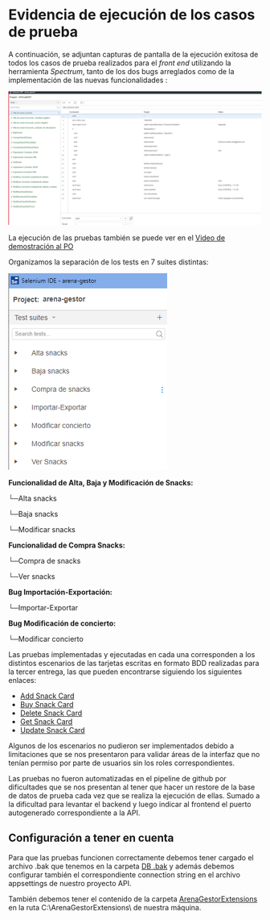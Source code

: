 # Evidencia de ejecución de los casos de prueba

A continuación, se adjuntan capturas de pantalla de la ejecución exitosa de todos los casos de prueba realizados para el _front end_ utilizando la herramienta _Spectrum_, tanto de los dos bugs arreglados como de la implementación de las nuevas funcionalidades :

![Ejecución exitosa de los casos de prueba](../assets/tests.PNG)

La ejecución de las pruebas también se puede ver en el [Video de demostración al PO](https://fi365-my.sharepoint.com/:v:/g/personal/ha196991_fi365_ort_edu_uy/EQ6cg1oJ9ZNAk_tiBLbFzNkBc_wufT0Ex-IOVVUGKnIAiQ?email=DS223427%40fi365.ort.edu.uy)

Organizamos la separación de los tests en 7 suites distintas:

![Distintas tests suites](../assets/testsSuites.png)

**Funcionalidad de Alta, Baja y Modificación de Snacks:**

└─Alta snacks

└─Baja snacks

└─Modificar snacks

**Funcionalidad de Compra Snacks:**

└─Compra de snacks

└─Ver snacks

**Bug Importación-Exportación:**

└─Importar-Exportar

**Bug Modificación de concierto:**

└─Modificar concierto



Las pruebas implementadas y ejecutadas en cada una corresponden a los distintos escenarios de las tarjetas escritas en formato BDD realizadas para la tercer entrega, las que pueden encontrarse siguiendo los siguientes enlaces:

  - [Add Snack Card](../../Entrega%203/Cards%20BDD/Add%20Snack%20Card.md)
  - [Buy Snack Card](../../Entrega%203/Cards%20BDD/Buy%20Snack%20Card.md)
  - [Delete Snack Card](../../Entrega%203/Cards%20BDD/Delete%20Snack%20Card.md)
  - [Get Snack Card](../../Entrega%203/Cards%20BDD/Get%20Snack%20Card.md)
  - [Update Snack Card](../../Entrega%203/Cards%20BDD/Update%20Snack%20Card.md)

  Algunos de los escenarios no pudieron ser implementados debido a limitaciones que se nos presentaron para validar áreas de la interfaz que no tenían permiso por parte de usuarios sin los roles correspondientes.

  Las pruebas no fueron automatizadas en el pipeline de github por dificultades que se nos presentan al tener que hacer un restore de la base de datos de prueba cada vez que se realiza la ejecución de ellas. Sumado a la dificultad para levantar el backend y luego indicar al frontend el puerto autogenerado correspondiente a la API.

  ## Configuración a tener en cuenta
  Para que las pruebas funcionen correctamente debemos tener cargado el archivo .bak que tenemos en la carpeta [DB .bak](../DB%20.bak) y además debemos configurar también el correspondiente connection string en el archivo appsettings de nuestro proyecto API.

  También debemos tener el contenido de la carpeta [ArenaGestorExtensions](../ArenaGestorExtensions) en la ruta C:\ArenaGestorExtensions\ de nuestra máquina.
